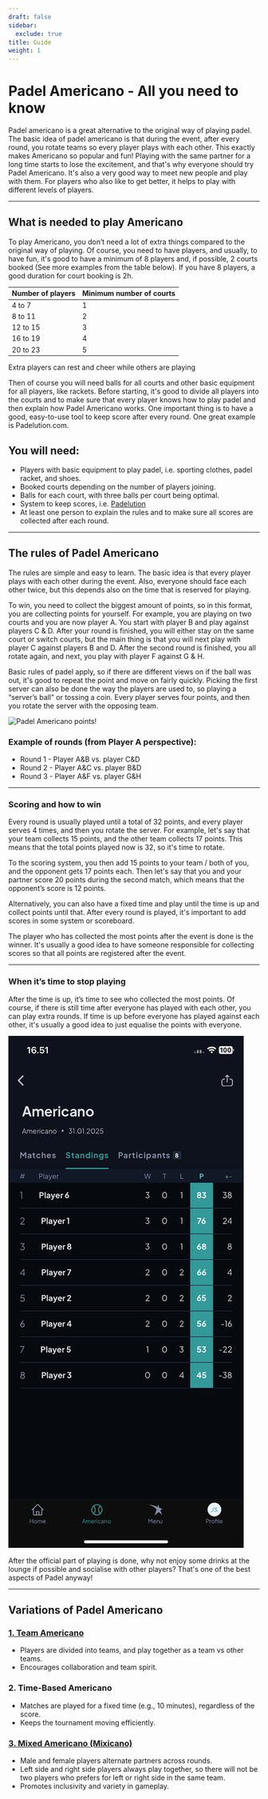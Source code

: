 ```yaml
---
draft: false
sidebar:
  exclude: true
title: Guide
weight: 1
---
```

# Padel Americano - All you need to know

Padel americano is a great alternative to the original way of playing padel. The basic idea of padel americano is that during the event, after every round, you rotate teams so every player plays with each other. This exactly makes Americano so popular and fun! Playing with the same partner for a long time starts to lose the excitement, and that's why everyone should try Padel Americano. It's also a very good way to meet new people and play with them. For players who also like to get better, it helps to play with different levels of players.

---

## What is needed to play Americano

To play Americano, you don’t need a lot of extra things compared to the original way of playing. Of course, you need to have players, and usually, to have fun, it's good to have a minimum of 8 players and, if possible, 2 courts booked (See more examples from the table below). If you have 8 players, a good duration for court booking is 2h.

| Number of players                                         | Minimum number of courts |
|-----------------------------------------------------------|--------------------------|
|                           4 to 7                          |             1            |
|                          8 to 11                          |             2            |
|                          12 to 15                         |             3            |
|                          16 to 19                         |             4            |
|                          20 to 23                         |             5            |



Extra players can rest and cheer while others are playing

Then of course you will need balls for all courts and other basic equipment for all players, like rackets. Before starting, it's good to divide all players into the courts and to make sure that every player knows how to play padel and then explain how Padel Americano works. One important thing is to have a good, easy-to-use tool to keep score after every round. One great example is Padelution.com.

## You will need:

- Players with basic equipment to play padel, i.e. sporting clothes, padel racket, and shoes.
- Booked courts depending on the number of players joining.
- Balls for each court, with three balls per court being optimal.
- System to keep scores, i.e. [Padelution](https://padelution.com/americano)
- At least one person to explain the rules and to make sure all scores are collected after each round.

---
## The rules of Padel Americano

The rules are simple and easy to learn. The basic idea is that every player plays with each other during the event. Also, everyone should face each other twice, but this depends also on the time that is reserved for playing. 

To win, you need to collect the biggest amount of points, so in this format, you are collecting points for yourself. For example, you are playing on two courts and you are now player A. You start with player B and play against players C & D. After your round is finished, you will either stay on the same court or switch courts, but the main thing is that you will next play with player C against players B and D. After the second round is finished, you all rotate again, and next, you play with player F against G & H. 

Basic rules of padel apply, so if there are different views on if the ball was out, it's good to repeat the point and move on fairly quickly. Picking the first server can also be done the way the players are used to, so playing a “server’s ball” or tossing a coin. Every player serves four points, and then you rotate the server with the opposing team.

![Padel Americano points!](/images/padel-americano.png "Padel Americano points!")

### Example of rounds (from Player A perspective):
- Round 1 - Player A&B vs. player C&D
- Round 2  - Player A&C vs. player B&D
- Round 3 - Player A&F vs. player G&H


---

### Scoring and how to win
Every round is usually played until a total of 32 points, and every player serves 4 times, and then you rotate the server. For example, let's say that your team collects 15 points, and the other team collects 17 points. This means that the total points played now is 32, so it's time to rotate. 

To the scoring system, you then add 15 points to your team / both of you, and the opponent gets 17 points each. Then let's say that you and your partner score 20 points during the second match, which means that the opponent’s score is 12 points. 

Alternatively, you can also have a fixed time and play until the time is up and collect points until that. After every round is played, it's important to add scores in some system or scoreboard. 

The player who has collected the most points after the event is done is the winner. It's usually a good idea to have someone responsible for collecting scores so that all points are registered after the event.


---

### When it’s time to stop playing
After the time is up, it’s time to see who collected the most points. Of course, if there is still time after everyone has played with each other, you can play extra rounds. If time is up before everyone has played against each other, it's usually a good idea to just equalise the points with everyone.

![Padel Americano scoreboard!](/assets/padel-americano-scoreboard.png "Padel Americano scoreboard!")


After the official part of playing is done, why not enjoy some drinks at the lounge if possible and socialise with other players? That's one of the best aspects of Padel anyway!

---

## Variations of Padel Americano

### [1. Team Americano](/team-americano)
- Players are divided into teams, and play together as a team vs other teams.
- Encourages collaboration and team spirit.

### 2. Time-Based Americano
- Matches are played for a fixed time (e.g., 10 minutes), regardless of the score.
- Keeps the tournament moving efficiently.

### [3. Mixed Americano (Mixicano)](/mixicano)
- Male and female players alternate partners across rounds.
- Left side and right side players always play together, so there will not be two players who prefers for left or right side in the same team.
- Promotes inclusivity and variety in gameplay.